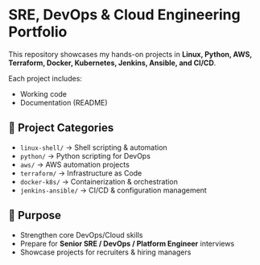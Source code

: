 # SRE, DevOps & Cloud Engineering Portfolio
This repository showcases my hands-on projects in **Linux, Python, AWS, Terraform, Docker, Kubernetes, Jenkins, Ansible, and CI/CD**.

Each project includes:
- Working code
- Documentation (README)
## 📂 Project Categories
- `linux-shell/` → Shell scripting & automation
- `python/` → Python scripting for DevOps
- `aws/` → AWS automation projects
- `terraform/` → Infrastructure as Code
- `docker-k8s/` → Containerization & orchestration
- `jenkins-ansible/` → CI/CD & configuration management
## 🎯 Purpose
- Strengthen core DevOps/Cloud skills
- Prepare for **Senior SRE / DevOps / Platform Engineer** interviews
- Showcase projects for recruiters & hiring managers